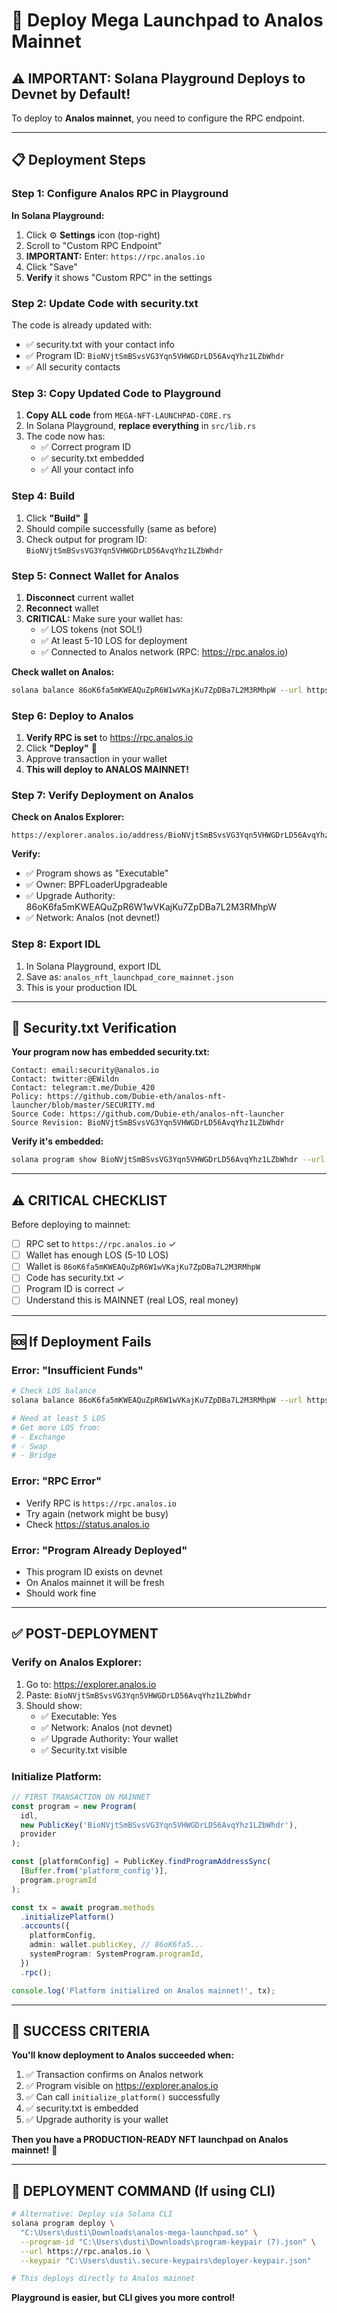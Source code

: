 # 🚀 Deploy Mega Launchpad to Analos Mainnet

## ⚠️ IMPORTANT: Solana Playground Deploys to Devnet by Default!

To deploy to **Analos mainnet**, you need to configure the RPC endpoint.

---

## 📋 Deployment Steps

### Step 1: Configure Analos RPC in Playground

**In Solana Playground:**
1. Click ⚙️ **Settings** icon (top-right)
2. Scroll to "Custom RPC Endpoint"
3. **IMPORTANT:** Enter: `https://rpc.analos.io`
4. Click "Save"
5. **Verify** it shows "Custom RPC" in the settings

### Step 2: Update Code with security.txt

The code is already updated with:
- ✅ security.txt with your contact info
- ✅ Program ID: `BioNVjtSmBSvsVG3Yqn5VHWGDrLD56AvqYhz1LZbWhdr`
- ✅ All security contacts

### Step 3: Copy Updated Code to Playground

1. **Copy ALL code** from `MEGA-NFT-LAUNCHPAD-CORE.rs`
2. In Solana Playground, **replace everything** in `src/lib.rs`
3. The code now has:
   - ✅ Correct program ID
   - ✅ security.txt embedded
   - ✅ All your contact info

### Step 4: Build

1. Click **"Build"** 🔨
2. Should compile successfully (same as before)
3. Check output for program ID: `BioNVjtSmBSvsVG3Yqn5VHWGDrLD56AvqYhz1LZbWhdr`

### Step 5: Connect Wallet for Analos

1. **Disconnect** current wallet
2. **Reconnect** wallet
3. **CRITICAL:** Make sure your wallet has:
   - ✅ LOS tokens (not SOL!)
   - ✅ At least 5-10 LOS for deployment
   - ✅ Connected to Analos network (RPC: https://rpc.analos.io)

**Check wallet on Analos:**
```bash
solana balance 86oK6fa5mKWEAQuZpR6W1wVKajKu7ZpDBa7L2M3RMhpW --url https://rpc.analos.io
```

### Step 6: Deploy to Analos

1. **Verify RPC is set** to https://rpc.analos.io
2. Click **"Deploy"** 🚀
3. Approve transaction in your wallet
4. **This will deploy to ANALOS MAINNET!**

### Step 7: Verify Deployment on Analos

**Check on Analos Explorer:**
```
https://explorer.analos.io/address/BioNVjtSmBSvsVG3Yqn5VHWGDrLD56AvqYhz1LZbWhdr
```

**Verify:**
- ✅ Program shows as "Executable"
- ✅ Owner: BPFLoaderUpgradeable
- ✅ Upgrade Authority: 86oK6fa5mKWEAQuZpR6W1wVKajKu7ZpDBa7L2M3RMhpW
- ✅ Network: Analos (not devnet!)

### Step 8: Export IDL

1. In Solana Playground, export IDL
2. Save as: `analos_nft_launchpad_core_mainnet.json`
3. This is your production IDL

---

## 🔐 Security.txt Verification

**Your program now has embedded security.txt:**

```
Contact: email:security@analos.io
Contact: twitter:@EWildn
Contact: telegram:t.me/Dubie_420
Policy: https://github.com/Dubie-eth/analos-nft-launcher/blob/master/SECURITY.md
Source Code: https://github.com/Dubie-eth/analos-nft-launcher
Source Revision: BioNVjtSmBSvsVG3Yqn5VHWGDrLD56AvqYhz1LZbWhdr
```

**Verify it's embedded:**
```bash
solana program show BioNVjtSmBSvsVG3Yqn5VHWGDrLD56AvqYhz1LZbWhdr --url https://rpc.analos.io
```

---

## ⚠️ CRITICAL CHECKLIST

Before deploying to mainnet:

- [ ] RPC set to `https://rpc.analos.io` ✓
- [ ] Wallet has enough LOS (5-10 LOS) 
- [ ] Wallet is `86oK6fa5mKWEAQuZpR6W1wVKajKu7ZpDBa7L2M3RMhpW`
- [ ] Code has security.txt ✓
- [ ] Program ID is correct ✓
- [ ] Understand this is MAINNET (real LOS, real money)

---

## 🆘 If Deployment Fails

### Error: "Insufficient Funds"
```bash
# Check LOS balance
solana balance 86oK6fa5mKWEAQuZpR6W1wVKajKu7ZpDBa7L2M3RMhpW --url https://rpc.analos.io

# Need at least 5 LOS
# Get more LOS from:
# - Exchange
# - Swap
# - Bridge
```

### Error: "RPC Error"
- Verify RPC is `https://rpc.analos.io`
- Try again (network might be busy)
- Check https://status.analos.io

### Error: "Program Already Deployed"
- This program ID exists on devnet
- On Analos mainnet it will be fresh
- Should work fine

---

## ✅ POST-DEPLOYMENT

### Verify on Analos Explorer:

1. Go to: https://explorer.analos.io
2. Paste: `BioNVjtSmBSvsVG3Yqn5VHWGDrLD56AvqYhz1LZbWhdr`
3. Should show:
   - ✅ Executable: Yes
   - ✅ Network: Analos (not devnet)
   - ✅ Upgrade Authority: Your wallet
   - ✅ Security.txt visible

### Initialize Platform:

```typescript
// FIRST TRANSACTION ON MAINNET
const program = new Program(
  idl,
  new PublicKey('BioNVjtSmBSvsVG3Yqn5VHWGDrLD56AvqYhz1LZbWhdr'),
  provider
);

const [platformConfig] = PublicKey.findProgramAddressSync(
  [Buffer.from('platform_config')],
  program.programId
);

const tx = await program.methods
  .initializePlatform()
  .accounts({
    platformConfig,
    admin: wallet.publicKey, // 86oK6fa5...
    systemProgram: SystemProgram.programId,
  })
  .rpc();

console.log('Platform initialized on Analos mainnet!', tx);
```

---

## 🎉 SUCCESS CRITERIA

**You'll know deployment to Analos succeeded when:**

1. ✅ Transaction confirms on Analos network
2. ✅ Program visible on https://explorer.analos.io
3. ✅ Can call `initialize_platform()` successfully
4. ✅ security.txt is embedded
5. ✅ Upgrade authority is your wallet

**Then you have a PRODUCTION-READY NFT launchpad on Analos mainnet!** 🚀

---

## 📝 DEPLOYMENT COMMAND (If using CLI)

```bash
# Alternative: Deploy via Solana CLI
solana program deploy \
  "C:\Users\dusti\Downloads\analos-mega-launchpad.so" \
  --program-id "C:\Users\dusti\Downloads\program-keypair (7).json" \
  --url https://rpc.analos.io \
  --keypair "C:\Users\dusti\.secure-keypairs\deployer-keypair.json"

# This deploys directly to Analos mainnet
```

**Playground is easier, but CLI gives you more control!**

